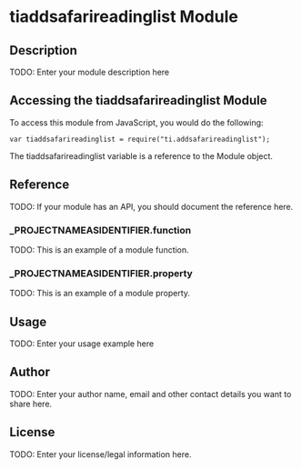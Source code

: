 # tiaddsafarireadinglist Module

## Description

TODO: Enter your module description here

## Accessing the tiaddsafarireadinglist Module

To access this module from JavaScript, you would do the following:

	var tiaddsafarireadinglist = require("ti.addsafarireadinglist");

The tiaddsafarireadinglist variable is a reference to the Module object.	

## Reference

TODO: If your module has an API, you should document
the reference here.

### ___PROJECTNAMEASIDENTIFIER__.function

TODO: This is an example of a module function.

### ___PROJECTNAMEASIDENTIFIER__.property

TODO: This is an example of a module property.

## Usage

TODO: Enter your usage example here

## Author

TODO: Enter your author name, email and other contact
details you want to share here. 

## License

TODO: Enter your license/legal information here.
